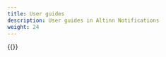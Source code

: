 ```yaml
---
title: User guides
description: User guides in Altinn Notifications
weight: 24
---
```


{{<children />}}
